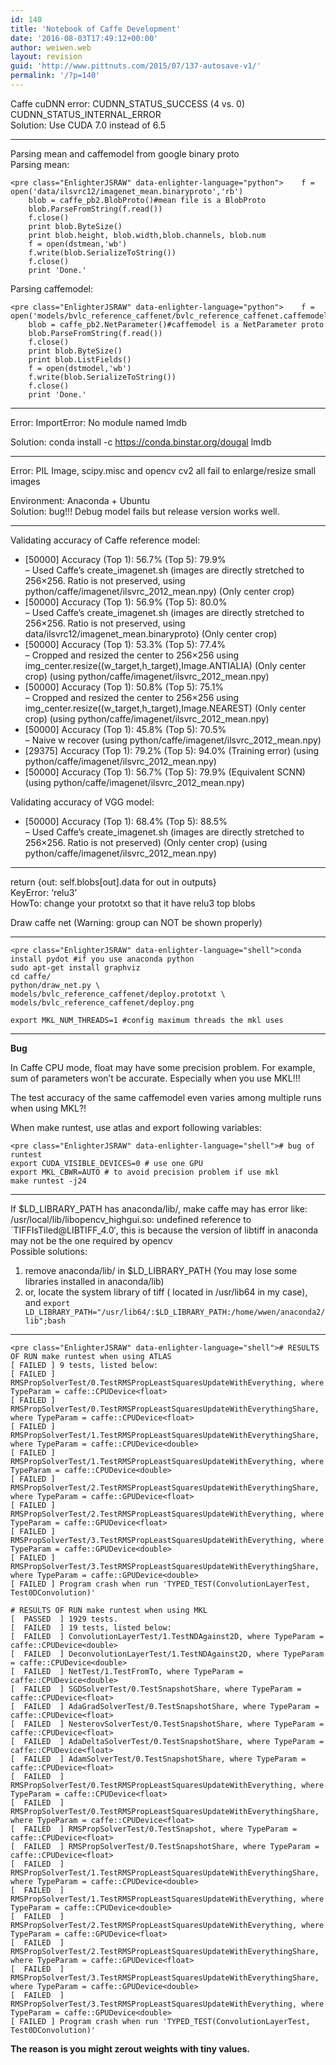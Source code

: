 ```yaml
---
id: 140
title: 'Notebook of Caffe Development'
date: '2016-08-03T17:49:12+00:00'
author: weiwen.web
layout: revision
guid: 'http://www.pittnuts.com/2015/07/137-autosave-v1/'
permalink: '/?p=140'
---
```


Caffe cuDNN error: CUDNN\_STATUS\_SUCCESS (4 vs. 0) CUDNN\_STATUS\_INTERNAL\_ERROR  
Solution: Use CUDA 7.0 instead of 6.5

- - - - - -

Parsing mean and caffemodel from google binary proto  
Parsing mean:

```
<pre class="EnlighterJSRAW" data-enlighter-language="python">    f = open('data/ilsvrc12/imagenet_mean.binaryproto','rb')
    blob = caffe_pb2.BlobProto()#mean file is a BlobProto
    blob.ParseFromString(f.read())
    f.close()
    print blob.ByteSize()
    print blob.height, blob.width,blob.channels, blob.num
    f = open(dstmean,'wb')    
    f.write(blob.SerializeToString())
    f.close()
    print 'Done.'
```

Parsing caffemodel:

```
<pre class="EnlighterJSRAW" data-enlighter-language="python">    f = open('models/bvlc_reference_caffenet/bvlc_reference_caffenet.caffemodel','rb')
    blob = caffe_pb2.NetParameter()#caffemodel is a NetParameter proto
    blob.ParseFromString(f.read())
    f.close()
    print blob.ByteSize()
    print blob.ListFields()
    f = open(dstmodel,'wb')    
    f.write(blob.SerializeToString())
    f.close()
    print 'Done.'
```

- - - - - -

Error: ImportError: No module named lmdb

Solution: conda install -c https://conda.binstar.org/dougal lmdb

- - - - - -

Error: PIL Image, scipy.misc and opencv cv2 all fail to enlarge/resize small images

Environment: Anaconda + Ubuntu  
Solution: bug!!! Debug model fails but release version works well.

- - - - - -

Validating accuracy of Caffe reference model:

- \[50000\] Accuracy (Top 1): 56.7% (Top 5): 79.9%  
    – Used Caffe’s create\_imagenet.sh (images are directly stretched to 256×256. Ratio is not preserved, using python/caffe/imagenet/ilsvrc\_2012\_mean.npy) (Only center crop)
- \[50000\] Accuracy (Top 1): 56.9% (Top 5): 80.0%  
    – Used Caffe’s create\_imagenet.sh (images are directly stretched to 256×256. Ratio is not preserved, using data/ilsvrc12/imagenet\_mean.binaryproto) (Only center crop)
- \[50000\] Accuracy (Top 1): 53.3% (Top 5): 77.4%  
    – Cropped and resized the center to 256×256 using img\_center.resize((w\_target,h\_target),Image.ANTIALIA) (Only center crop) (using python/caffe/imagenet/ilsvrc\_2012\_mean.npy)
- \[50000\] Accuracy (Top 1): 50.8% (Top 5): 75.1%  
    – Cropped and resized the center to 256×256 using img\_center.resize((w\_target,h\_target),Image.NEAREST) (Only center crop) (using python/caffe/imagenet/ilsvrc\_2012\_mean.npy)
- \[50000\] Accuracy (Top 1): 45.8% (Top 5): 70.5%  
    – Naive w recover (using python/caffe/imagenet/ilsvrc\_2012\_mean.npy)
- \[29375\] Accuracy (Top 1): 79.2% (Top 5): 94.0% (Training error) (using python/caffe/imagenet/ilsvrc\_2012\_mean.npy)
- \[50000\] Accuracy (Top 1): 56.7% (Top 5): 79.9% (Equivalent SCNN) (using python/caffe/imagenet/ilsvrc\_2012\_mean.npy)

Validating accuracy of VGG model:

- \[50000\] Accuracy (Top 1): 68.4% (Top 5): 88.5%  
    – Used Caffe’s create\_imagenet.sh (images are directly stretched to 256×256. Ratio is not preserved) (Only center crop) (using python/caffe/imagenet/ilsvrc\_2012\_mean.npy)

- - - - - -

return {out: self.blobs\[out\].data for out in outputs}  
KeyError: ‘relu3’  
HowTo: change your prototxt so that it have relu3 top blobs

Draw caffe net (Warning: group can NOT be shown properly)

- - - - - -

```
<pre class="EnlighterJSRAW" data-enlighter-language="shell">conda install pydot #if you use anaconda python
sudo apt-get install graphviz
cd caffe/
python/draw_net.py \
models/bvlc_reference_caffenet/deploy.prototxt \
models/bvlc_reference_caffenet/deploy.png

export MKL_NUM_THREADS=1 #config maximum threads the mkl uses
```

- - - - - -

**Bug**

In Caffe CPU mode, float may have some precision problem. For example, sum of parameters won’t be accurate. Especially when you use MKL!!!

The test accuracy of the same caffemodel even varies among multiple runs when using MKL?!

When make runtest, use atlas and export following variables:

```
<pre class="EnlighterJSRAW" data-enlighter-language="shell"># bug of runtest
export CUDA_VISIBLE_DEVICES=0 # use one GPU
export MKL_CBWR=AUTO # to avoid precision problem if use mkl
make runtest -j24
```

- - - - - -

If $LD\_LIBRARY\_PATH has anaconda/lib/, make caffe may has error like:  
/usr/local/lib/libopencv\_highgui.so: undefined reference to `TIFFIsTiled@LIBTIFF\_4.0′, this is because the version of libtiff in anaconda may not be the one required by opencv  
Possible solutions:

1. remove anaconda/lib/ in $LD\_LIBRARY\_PATH (You may lose some libraries installed in anaconda/lib)
2. or, locate the system library of tiff ( located in /usr/lib64 in my case), and `export LD_LIBRARY_PATH="/usr/lib64/:$LD_LIBRARY_PATH:/home/wwen/anaconda2/lib";bash`

- - - - - -

```
<pre class="EnlighterJSRAW" data-enlighter-language="shell"># RESULTS OF RUN make runtest when using ATLAS
[ FAILED ] 9 tests, listed below:
[ FAILED ] RMSPropSolverTest/0.TestRMSPropLeastSquaresUpdateWithEverything, where TypeParam = caffe::CPUDevice<float>
[ FAILED ] RMSPropSolverTest/0.TestRMSPropLeastSquaresUpdateWithEverythingShare, where TypeParam = caffe::CPUDevice<float>
[ FAILED ] RMSPropSolverTest/1.TestRMSPropLeastSquaresUpdateWithEverythingShare, where TypeParam = caffe::CPUDevice<double>
[ FAILED ] RMSPropSolverTest/1.TestRMSPropLeastSquaresUpdateWithEverything, where TypeParam = caffe::CPUDevice<double>
[ FAILED ] RMSPropSolverTest/2.TestRMSPropLeastSquaresUpdateWithEverythingShare, where TypeParam = caffe::GPUDevice<float>
[ FAILED ] RMSPropSolverTest/2.TestRMSPropLeastSquaresUpdateWithEverything, where TypeParam = caffe::GPUDevice<float>
[ FAILED ] RMSPropSolverTest/3.TestRMSPropLeastSquaresUpdateWithEverything, where TypeParam = caffe::GPUDevice<double>
[ FAILED ] RMSPropSolverTest/3.TestRMSPropLeastSquaresUpdateWithEverythingShare, where TypeParam = caffe::GPUDevice<double>
[ FAILED ] Program crash when run 'TYPED_TEST(ConvolutionLayerTest, Test0DConvolution)'

# RESULTS OF RUN make runtest when using MKL
[  PASSED  ] 1929 tests.
[  FAILED  ] 19 tests, listed below:
[  FAILED  ] ConvolutionLayerTest/1.TestNDAgainst2D, where TypeParam = caffe::CPUDevice<double>
[  FAILED  ] DeconvolutionLayerTest/1.TestNDAgainst2D, where TypeParam = caffe::CPUDevice<double>
[  FAILED  ] NetTest/1.TestFromTo, where TypeParam = caffe::CPUDevice<double>
[  FAILED  ] SGDSolverTest/0.TestSnapshotShare, where TypeParam = caffe::CPUDevice<float>
[  FAILED  ] AdaGradSolverTest/0.TestSnapshotShare, where TypeParam = caffe::CPUDevice<float>
[  FAILED  ] NesterovSolverTest/0.TestSnapshotShare, where TypeParam = caffe::CPUDevice<float>
[  FAILED  ] AdaDeltaSolverTest/0.TestSnapshotShare, where TypeParam = caffe::CPUDevice<float>
[  FAILED  ] AdamSolverTest/0.TestSnapshotShare, where TypeParam = caffe::CPUDevice<float>
[  FAILED  ] RMSPropSolverTest/0.TestRMSPropLeastSquaresUpdateWithEverything, where TypeParam = caffe::CPUDevice<float>
[  FAILED  ] RMSPropSolverTest/0.TestRMSPropLeastSquaresUpdateWithEverythingShare, where TypeParam = caffe::CPUDevice<float>
[  FAILED  ] RMSPropSolverTest/0.TestSnapshot, where TypeParam = caffe::CPUDevice<float>
[  FAILED  ] RMSPropSolverTest/0.TestSnapshotShare, where TypeParam = caffe::CPUDevice<float>
[  FAILED  ] RMSPropSolverTest/1.TestRMSPropLeastSquaresUpdateWithEverythingShare, where TypeParam = caffe::CPUDevice<double>
[  FAILED  ] RMSPropSolverTest/1.TestRMSPropLeastSquaresUpdateWithEverything, where TypeParam = caffe::CPUDevice<double>
[  FAILED  ] RMSPropSolverTest/2.TestRMSPropLeastSquaresUpdateWithEverything, where TypeParam = caffe::GPUDevice<float>
[  FAILED  ] RMSPropSolverTest/2.TestRMSPropLeastSquaresUpdateWithEverythingShare, where TypeParam = caffe::GPUDevice<float>
[  FAILED  ] RMSPropSolverTest/3.TestRMSPropLeastSquaresUpdateWithEverythingShare, where TypeParam = caffe::GPUDevice<double>
[  FAILED  ] RMSPropSolverTest/3.TestRMSPropLeastSquaresUpdateWithEverything, where TypeParam = caffe::GPUDevice<double>
[ FAILED ] Program crash when run 'TYPED_TEST(ConvolutionLayerTest, Test0DConvolution)'
```

**The reason is you might zerout weights with tiny values.**